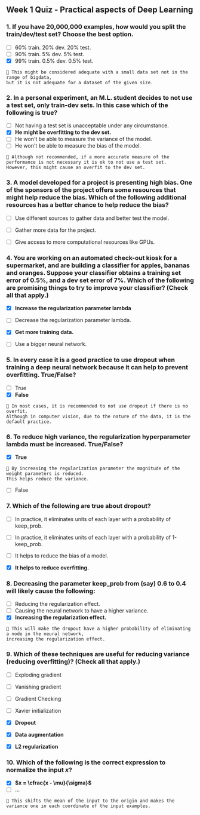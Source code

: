 ## Week 1 Quiz - Practical aspects of Deep Learning


### 1. If you have 20,000,000 examples, how would you split the train/dev/test set? Choose the best option.
- [ ] 60% train. 20% dev. 20% test.
- [ ] 90% train. 5% dev. 5% test.
- [x] 99% train. 0.5% dev. 0.5% test.
```
📌 This might be considered adequate with a small data set not in the range of bigdata,
but it is not adequate for a dataset of the given size.
```


### 2. In a personal experiment, an M.L. student decides to not use a test set, only train-dev sets. In this case which of the following is true?
- [ ] Not having a test set is unacceptable under any circumstance.
- [x] **He might be overfitting to the dev set.**
- [ ] He won't be able to measure the variance of the model.
- [ ] He won't be able to measure the bias of the model.
```
📌 Although not recommended, if a more accurate measure of the performance is not necessary it is ok to not use a test set.
However, this might cause an overfit to the dev set.
```


### 3. A model developed for a project is presenting high bias. One of the sponsors of the project offers some resources that might help reduce the bias. Which of the following additional resources has a better chance to help reduce the bias?
- [ ] Use different sources to gather data and better test the model.
- [ ] Gather more data for the project.
- [ ] Give access to more computational resources like GPUs.


### 4. You are working on an automated check-out kiosk for a supermarket, and are building a classifier for apples, bananas and oranges. Suppose your classifier obtains a training set error of 0.5%, and a dev set error of 7%. Which of the following are promising things to try to improve your classifier? (Check all that apply.)
- [x] **Increase the regularization parameter lambda**
- [ ] Decrease the regularization parameter lambda.
- [x] **Get more training data.**
- [ ] Use a bigger neural network.


### 5. In every case it is a good practice to use dropout when training a deep neural network because it can help to prevent overfitting. True/False?
- [ ] True
- [x] **False**
```
📌 In most cases, it is recommended to not use dropout if there is no overfit.
Although in computer vision, due to the nature of the data, it is the default practice.
```


### 6. To reduce high variance, the regularization hyperparameter lambda must be increased. True/False?
- [x] **True**
```
📌 By increasing the regularization parameter the magnitude of the weight parameters is reduced.
This helps reduce the variance.
```
- [ ] False


### 7. Which of the following are true about dropout?
- [ ] In practice, it eliminates units of each layer with a probability of keep_prob.
- [ ] In practice, it eliminates units of each layer with a probability of 1-keep_prob.
- [ ] It helps to reduce the bias of a model.
- [x] **It helps to reduce overfitting.**


### 8. Decreasing the parameter keep_prob from (say) 0.6 to 0.4 will likely cause the following:
- [ ] Reducing the regularization effect.
- [ ] Causing the neural network to have a higher variance.
- [x] **Increasing the regularization effect.**
```
📌 This will make the dropout have a higher probability of eliminating a node in the neural network,
increasing the regularization effect.
```


### 9. Which of these techniques are useful for reducing variance (reducing overfitting)? (Check all that apply.)
- [ ] Exploding gradient
- [ ] Vanishing gradient
- [ ] Gradient Checking
- [ ] Xavier initialization
- [x] **Dropout**
- [x] **Data augmentation**
- [x] **L2 regularization**


### 10. Which of the following is the correct expression to normalize the input $x$?
- [x] **$x = \cfrac{x - \mu}{\sigma}$**
- [ ] ...
```
📌 This shifts the mean of the input to the origin and makes the variance one in each coordinate of the input examples.
```
